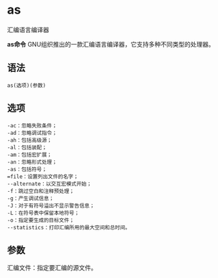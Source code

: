 as
===

汇编语言编译器


**as命令** GNU组织推出的一款汇编语言编译器，它支持多种不同类型的处理器。

##  语法

```
as(选项)(参数)
```

##  选项

```
-ac：忽略失败条件；
-ad：忽略调试指令；
-ah：包括高级源；
-al：包括装配；
-am：包括宏扩展；
-an：忽略形式处理；
-as：包括符号；
=file：设置列出文件的名字；
--alternate：以交互宏模式开始；
-f：跳过空白和注释预处理；
-g：产生调试信息；
-J：对于有符号溢出不显示警告信息；
-L：在符号表中保留本地符号；
-o：指定要生成的目标文件；
--statistics：打印汇编所用的最大空间和总时间。
```

##  参数

汇编文件：指定要汇编的源文件。


